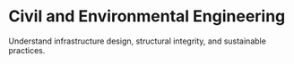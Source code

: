 # Civil and Environmental Engineering

Understand infrastructure design, structural integrity, and sustainable practices.